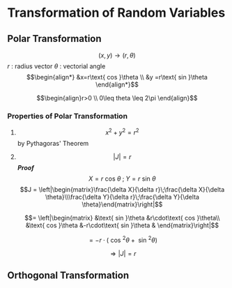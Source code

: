 # Transformation of Random Variables
## Polar Transformation

$$(x,y)\rightarrow(r,\theta)$$
$r$ : radius vector
$\theta$ : vectorial angle
$$\begin{align*} &x=r\text{ cos }\theta \\ &y =r\text{ sin }\theta \end{align*}$$

$$\begin{align}r>0 \\ 0\leq theta \leq 2\pi \end{align}$$
### Properties of Polar Transformation 
1. $$x^2 + y^2 = r^2$$ by Pythagoras' Theorem
2. $$\left|J\right| = r$$ 
	***Proof*** $$X=r\text{ cos }\theta \; ; \; Y = r\text{ sin }\theta$$$$J = \left|\begin{matrix}\frac{\delta X}{\delta r}\;\frac{\delta X}{\delta \theta}\\\frac{\delta Y}{\delta r}\;\frac{\delta Y}{\delta \theta}\end{matrix}\right|$$
	
	$$= \left|\begin{matrix} &\text{ sin }\theta &r\cdot\text{ cos }\theta\\ 
	&\text{ cos }\theta &-r\cdot\text{ sin }\theta & \end{matrix}\right|$$
	
	$$=-r\cdot(\text{ cos }^2\theta + \text{ sin }^2\theta)$$
	
	$$\Rightarrow \left|J\right| = r$$

## Orthogonal Transformation

